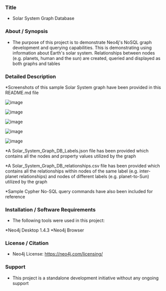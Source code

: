 ### Title

* Solar System Graph Database

### About / Synopsis

* The purpose of this project is to demonstrate Neo4j's NoSQL graph development and querying capabilities. This is demonstrating using information about Earth's solar system. Relationships between nodes (e.g. planets, human and the sun) are created, queried and displayed as both graphs and tables

### Detailed Description 

*Screenshots of this sample Solar System graph have been provided in this README.md file

![image](https://user-images.githubusercontent.com/46364751/114748416-ea934880-9d1f-11eb-9f51-33bb92972f56.png)

![image](https://user-images.githubusercontent.com/46364751/114748917-5fff1900-9d20-11eb-9e9c-22ae8f7ff130.png)

![image](https://user-images.githubusercontent.com/46364751/114748498-fe3eaf00-9d1f-11eb-8718-3d22c6290fba.png)

![image](https://user-images.githubusercontent.com/46364751/114748550-0ac30780-9d20-11eb-8071-8414f20cf2de.png)

![image](https://user-images.githubusercontent.com/46364751/114748582-11517f00-9d20-11eb-8b4c-9ae9e57bee6a.png)


*A Solar_System_Graph_DB_Labels.json file has been provided which contains all the nodes and property values utilized by the graph

*A Solar_System_Graph_DB_relationships.csv file has been provided which contains all the relationships within nodes of the same label (e.g. inter-planet relationships) and nodes of different labels (e.g. planet-to-Sun) utilized by the graph

*Sample Cypher No-SQL query commands have also been included for reference


### Installation / Software Requirements

* The following tools were used in this project:

*Neo4j Desktop 1.4.3
*Neo4j Browser

### License / Citation

* Neo4j License: https://neo4j.com/licensing/

### Support

* This project is a standalone development initiative without any ongoing support


